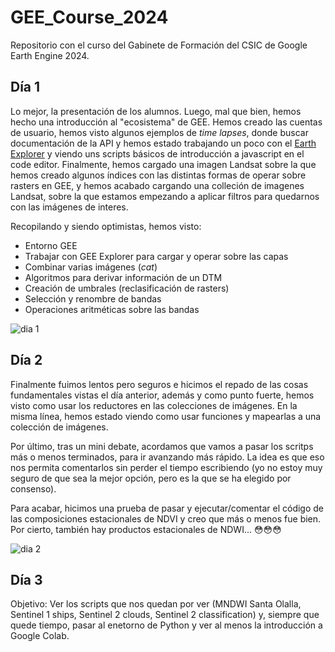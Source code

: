 # GEE_Course_2024

Repositorio con el curso del Gabinete de Formación del CSIC de Google Earth Engine 2024. 

## Día 1

Lo mejor, la presentación de los alumnos. Luego, mal que bien, hemos hecho una introducción al "ecosistema" de GEE. Hemos creado las cuentas de usuario, hemos visto algunos ejemplos de *time lapses*, donde buscar documentación de la API y hemos estado trabajando un poco con el [Earth Explorer](https://explorer.earthengine.google.com/#workspace) y viendo uns scripts básicos de introducción a javascript en el code editor. 
Finalmente, hemos cargado una imagen Landsat sobre la que hemos creado algunos índices con las distintas formas de operar sobre rasters en GEE, y hemos acabado cargando una colleción de imagenes Landsat, sobre la que estamos empezando a aplicar filtros para quedarnos con las imágenes de interes. 

Recopilando y siendo optimistas, hemos visto:

* Entorno GEE
* Trabajar con GEE Explorer para cargar y operar sobre las capas
* Combinar varias imágenes (*cat*)
* Algoritmos para derivar información de un DTM
* Creación de umbrales (reclasificación de rasters) 
* Selección y renombre de bandas
* Operaciones aritméticas sobre las bandas


![dia 1](https://i.imgur.com/22sQYon.jpeg)

## Día 2

Finalmente fuimos lentos pero seguros e hicimos el repado de las cosas fundamentales vistas el día anterior, además y como punto fuerte, 
hemos visto como usar los reductores en las colecciones de imágenes. En la misma línea, hemos estado viendo como usar funciones y mapearlas a una colección de imágenes. 

Por último, tras un mini debate, acordamos que vamos a pasar los scritps más o menos terminados, para ir avanzando más rápido. La idea es que eso nos permita comentarlos sin perder 
el tiempo escribiendo (yo no estoy muy seguro de que sea la mejor opción, pero es la que se ha elegido por consenso). 

Para acabar, hicimos una prueba de pasar y ejecutar/comentar el código de las composiciones estacionales de NDVI y creo que más o menos fue bien. 
Por cierto, también hay productos estacionales de NDWI... 😳😳😳


![dia 2](https://i.imgur.com/h9CpJAo.jpeg)

## Día 3

Objetivo: Ver los scripts que nos quedan por ver (MNDWI Santa Olalla, Sentinel 1 ships, Sentinel 2 clouds, Sentinel 2 classification) y, siempre 
que quede tiempo, pasar al enetorno de Python y ver al menos la introducción a Google Colab.



